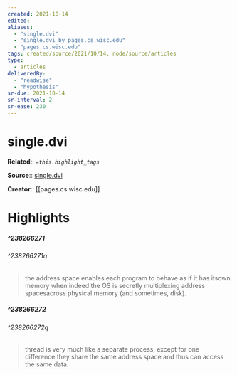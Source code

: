 ```yaml
---
created: 2021-10-14
edited:
aliases:
  - "single.dvi"
  - "single.dvi by pages.cs.wisc.edu"
  - "pages.cs.wisc.edu"
tags: created/source/2021/10/14, node/source/articles
type: 
  - articles
deliveredBy: 
  - "readwise"
  - "hypothesis"
sr-due: 2021-10-14
sr-interval: 2
sr-ease: 230
---
```

# single.dvi

**Related**:: 
*`=this.highlight_tags`*

**Source**:: [single.dvi](https://pages.cs.wisc.edu/~remzi/OSTEP/threads-intro.pdf)

**Creator**:: [[pages.cs.wisc.edu]]

# Highlights
##### ^238266271

  


###### ^238266271q

> the address space enables each program to behave as if it has itsown memory when indeed the OS is secretly multiplexing address spacesacross physical memory (and sometimes, disk). 

##### ^238266272

  


###### ^238266272q

> thread is very much like a separate process, except for one difference:they share the same address space and thus can access the same data. 

